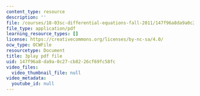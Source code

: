 ```yaml
---
content_type: resource
description: ''
file: /courses/18-03sc-differential-equations-fall-2011/147f96a8da9a0c27cb8226cf69fc58fc_3ejfkMHr_DE.pdf
file_type: application/pdf
learning_resource_types: []
license: https://creativecommons.org/licenses/by-nc-sa/4.0/
ocw_type: OCWFile
resourcetype: Document
title: 3play pdf file
uid: 147f96a8-da9a-0c27-cb82-26cf69fc58fc
video_files:
  video_thumbnail_file: null
video_metadata:
  youtube_id: null
---
```


